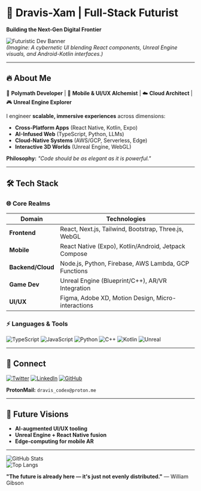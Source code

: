 # 💫 Dravis-Xam | Full-Stack Futurist  
**Building the Next-Gen Digital Frontier**  

![Futuristic Dev Banner](https://github.com/Dravis-Xam/Dravis-Xam/assets/.../banner-neon.gif)  
*(Imagine: A cybernetic UI blending React components, Unreal Engine visuals, and Android-Kotlin interfaces.)*  

---

## 🔥 **About Me**  
🚀 **Polymath Developer** | 📱 **Mobile & UI/UX Alchemist** | ☁️ **Cloud Architect** | 🎮 **Unreal Engine Explorer**  

I engineer **scalable, immersive experiences** across dimensions:  
- **Cross-Platform Apps** (React Native, Kotlin, Expo)  
- **AI-Infused Web** (TypeScript, Python, LLMs)  
- **Cloud-Native Systems** (AWS/GCP, Serverless, Edge)  
- **Interactive 3D Worlds** (Unreal Engine, WebGL)  

**Philosophy:** *"Code should be as elegant as it is powerful."*  

---

## 🛠 **Tech Stack**  

### **🌐 Core Realms**  
| **Domain**         | **Technologies**                                                                 |
|--------------------|---------------------------------------------------------------------------------|
| **Frontend**       | React, Next.js, Tailwind, Bootstrap, Three.js, WebGL                            |
| **Mobile**         | React Native (Expo), Kotlin/Android, Jetpack Compose                            |
| **Backend/Cloud**  | Node.js, Python, Firebase, AWS Lambda, GCP Functions                           |
| **Game Dev**       | Unreal Engine (Blueprint/C++), AR/VR Integration                                |
| **UI/UX**          | Figma, Adobe XD, Motion Design, Micro-interactions                             |

### **⚡ Languages & Tools**  
![TypeScript](https://img.shields.io/badge/TypeScript-3178C6?style=for-the-badge&logo=typescript&logoColor=white)
![JavaScript](https://img.shields.io/badge/JavaScript-F7DF1E?style=for-the-badge&logo=javascript&logoColor=black)
![Python](https://img.shields.io/badge/Python-3776AB?style=for-the-badge&logo=python&logoColor=white)
![C++](https://img.shields.io/badge/C++-00599C?style=for-the-badge&logo=c%2B%2B&logoColor=white)
![Kotlin](https://img.shields.io/badge/Kotlin-7F52FF?style=for-the-badge&logo=kotlin&logoColor=white)
![Unreal](https://img.shields.io/badge/Unreal_Engine-0E1128?style=for-the-badge&logo=unrealengine&logoColor=white)

---


## 📡 **Connect**  

[![Twitter](https://img.shields.io/badge/Twitter-1DA1F2?style=for-the-badge&logo=twitter&logoColor=white)](https://twitter.com/DravisXam)
[![LinkedIn](https://img.shields.io/badge/LinkedIn-0077B5?style=for-the-badge&logo=linkedin&logoColor=white)](https://linkedin.com/in/dravisxam)
[![GitHub](https://img.shields.io/badge/GitHub-181717?style=for-the-badge&logo=github&logoColor=white)](https://github.com/Dravis-Xam)  

**ProtonMail:** `dravis_codex@proton.me`   


---

## 🌟 **Future Visions**  
- **AI-augmented UI/UX tooling**  
- **Unreal Engine + React Native fusion**  
- **Edge-computing for mobile AR**  

---

![GitHub Stats](https://github-readme-stats.vercel.app/api?username=Dravis-Xam&show_icons=true&theme=dracula&hide_border=true&count_private=true)  
![Top Langs](https://github-readme-stats.vercel.app/api/top-langs/?username=Dravis-Xam&layout=compact&theme=dracula&hide_border=true)  

**"The future is already here — it's just not evenly distributed."** — William Gibson  
